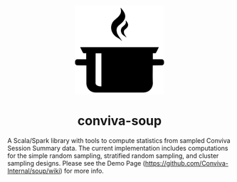<p align="center">
<img src="./media/pot.png" alt="" width="200" >
</p>

<h1 align="center"> conviva-soup</h1>

A Scala/Spark library with tools to compute statistics from sampled Conviva Session Summary data. The current implementation includes computations for the simple random sampling, stratified random sampling, and cluster sampling designs. Please see the 
Demo Page (https://github.com/Conviva-Internal/soup/wiki) for more info. 
 
